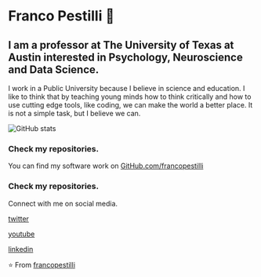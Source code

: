 # Franco Pestilli 🌱

## I am a professor at The University of Texas at Austin interested in Psychology, Neuroscience and Data Science.

I work in a Public University because I believe in science and education. I like to think that by teaching young minds how to think critically and how to use cutting edge tools, like coding, we can make the world a better place. It is not a simple task, but I believe we can. 
  
![GitHub stats](https://github-readme-stats.vercel.app/api?username=francopestilli&show_icons=true&hide_border=true)

### Check my repositories.

You can find my software work on [GitHub.com/francopestilli](https://github.com/francopestilli)

### Check my repositories.

Connect with me on social media.

[twitter](https://twitter.com/furranko)

[youtube](https://www.youtube.com/channel/UCM225VDjMMhETLgE8_OcEMw)

[linkedin](https://www.linkedin.com/in/francopestilli/)

⭐ From [francopestilli](https://github.com/francopestilli)
